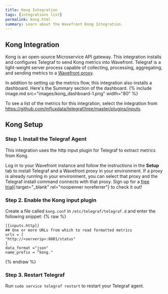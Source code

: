 ```yaml
---
title: Kong Integration
tags: [integrations list]
permalink: kong.html
summary: Learn about the Wavefront Kong Integration.
---
```

## Kong Integration

Kong is an open-source Microservice API gateway.
This integration installs and configures Telegraf to send Kong metrics into Wavefront. Telegraf is a light-weight server process capable of collecting, processing, aggregating, and sending metrics to a [Wavefront proxy](https://docs.wavefront.com/proxies.html).

In addition to setting up the metrics flow, this integration also installs a dashboard. Here's the Summary section of the dashboard.
{% include image.md src="images/kong_dashboard-1.png" width="80" %}


To see a list of the metrics for this integration, select the integration from <https://github.com/influxdata/telegraf/tree/master/plugins/inputs>.
## Kong Setup



### Step 1. Install the Telegraf Agent

This integration uses the http input plugin for Telegraf to extract metrics from Kong.

Log in to your Wavefront instance and follow the instructions in the **Setup** tab to install Telegraf and a Wavefront proxy in your environment. If a proxy is already running in your environment, you can select that proxy and the Telegraf install command connects with that proxy. Sign up for a [free trial](http://wavefront.com/sign-up/?utm_source=docs.vmware.com&utm_medium=referral&utm_campaign=docs-front-page){:target="_blank" rel="noopenner noreferrer"} to check it out!

### Step 2. Enable the Kong input plugin

Create a file called `kong.conf` in `/etc/telegraf/telegraf.d` and enter the following snippet:
{% raw %}
   ```
   [[inputs.http]]
   ## One or more URLs from which to read formatted metrics
   urls = [
   "http://<serverip>:8001/status"
   ]
   data_format ="json"
   name_prefix = "kong."
```
{% endraw %}
### Step 3. Restart Telegraf

Run `sudo service telegraf restart` to restart your Telegraf agent.


